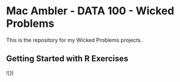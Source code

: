 # Mac Ambler - DATA 100 - Wicked Problems

This is the repository for my Wicked Problems projects.

## Getting Started with R Exercises

![](
